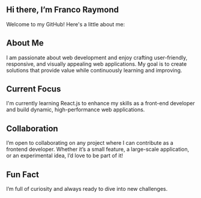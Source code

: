 ## Hi there, I’m Franco Raymond
Welcome to my GitHub! Here's a little about me:

## About Me
I am passionate about web development and enjoy crafting user-friendly, responsive, and visually appealing web applications. My goal is to create solutions that provide value while continuously learning and improving.

## Current Focus
I'm currently learning React.js to enhance my skills as a front-end developer and build dynamic, high-performance web applications.

## Collaboration
I’m open to collaborating on any project where I can contribute as a frontend developer. Whether it’s a small feature, a large-scale application, or an experimental idea, I’d love to be part of it!

## Fun Fact
I’m full of curiosity and always ready to dive into new challenges.

